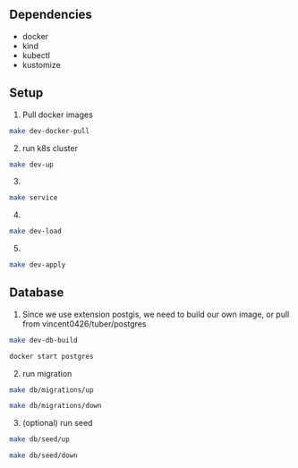 ## Dependencies
- docker
- kind
- kubectl
- kustomize

## Setup
1. Pull docker images
```sh
make dev-docker-pull
```
2. run k8s cluster
```sh
make dev-up
```
3. 
```sh
make service
```
4. 
```sh
make dev-load
```
5. 
```sh
make dev-apply
```
## Database
1. Since we use extension postgis, we need to build our own image, or pull from vincent0426/tuber/postgres
```sh
make dev-db-build

docker start postgres
```

2. run migration
```sh
make db/migrations/up

make db/migrations/down
```

3. (optional) run seed
```sh
make db/seed/up

make db/seed/down
```